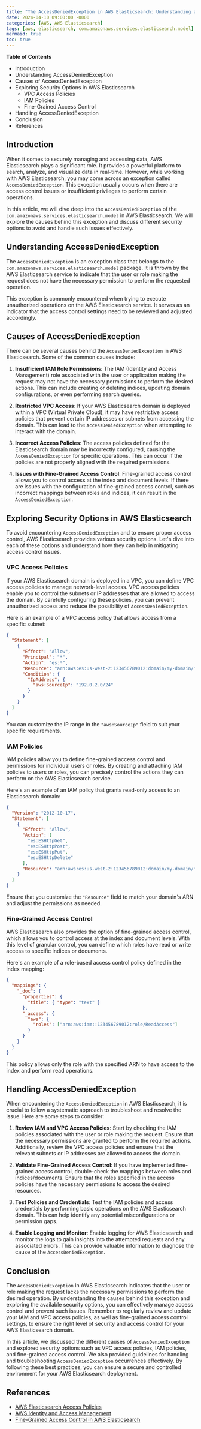 ```yaml
---
title: "The AccessDeniedException in AWS Elasticsearch: Understanding and Handling Access Control Issues"
date: 2024-04-10 09:00:00 -0000
categories: [AWS, AWS Elasticsearch]
tags: [aws, elasticsearch, com.amazonaws.services.elasticsearch.model]
mermaid: true
toc: true
---
```



**Table of Contents**
- Introduction
- Understanding AccessDeniedException
- Causes of AccessDeniedException
- Exploring Security Options in AWS Elasticsearch
  - VPC Access Policies
  - IAM Policies
  - Fine-Grained Access Control
- Handling AccessDeniedException
- Conclusion
- References

## Introduction

When it comes to securely managing and accessing data, AWS Elasticsearch plays a significant role. It provides a powerful platform to search, analyze, and visualize data in real-time. However, while working with AWS Elasticsearch, you may come across an exception called `AccessDeniedException`. This exception usually occurs when there are access control issues or insufficient privileges to perform certain operations.

In this article, we will dive deep into the `AccessDeniedException` of the `com.amazonaws.services.elasticsearch.model` in AWS Elasticsearch. We will explore the causes behind this exception and discuss different security options to avoid and handle such issues effectively.

## Understanding AccessDeniedException

The `AccessDeniedException` is an exception class that belongs to the `com.amazonaws.services.elasticsearch.model` package. It is thrown by the AWS Elasticsearch service to indicate that the user or role making the request does not have the necessary permission to perform the requested operation.

This exception is commonly encountered when trying to execute unauthorized operations on the AWS Elasticsearch service. It serves as an indicator that the access control settings need to be reviewed and adjusted accordingly.

## Causes of AccessDeniedException

There can be several causes behind the `AccessDeniedException` in AWS Elasticsearch. Some of the common causes include:

1. **Insufficient IAM Role Permissions**: The IAM (Identity and Access Management) role associated with the user or application making the request may not have the necessary permissions to perform the desired actions. This can include creating or deleting indices, updating domain configurations, or even performing search queries.

2. **Restricted VPC Access**: If your AWS Elasticsearch domain is deployed within a VPC (Virtual Private Cloud), it may have restrictive access policies that prevent certain IP addresses or subnets from accessing the domain. This can lead to the `AccessDeniedException` when attempting to interact with the domain.

3. **Incorrect Access Policies**: The access policies defined for the Elasticsearch domain may be incorrectly configured, causing the `AccessDeniedException` for specific operations. This can occur if the policies are not properly aligned with the required permissions.

4. **Issues with Fine-Grained Access Control**: Fine-grained access control allows you to control access at the index and document levels. If there are issues with the configuration of fine-grained access control, such as incorrect mappings between roles and indices, it can result in the `AccessDeniedException`.

## Exploring Security Options in AWS Elasticsearch

To avoid encountering `AccessDeniedException` and to ensure proper access control, AWS Elasticsearch provides various security options. Let's dive into each of these options and understand how they can help in mitigating access control issues.

### VPC Access Policies

If your AWS Elasticsearch domain is deployed in a VPC, you can define VPC access policies to manage network-level access. VPC access policies enable you to control the subnets or IP addresses that are allowed to access the domain. By carefully configuring these policies, you can prevent unauthorized access and reduce the possibility of `AccessDeniedException`.

Here is an example of a VPC access policy that allows access from a specific subnet:

```json
{
  "Statement": [
    {
      "Effect": "Allow",
      "Principal": "*",
      "Action": "es:*",
      "Resource": "arn:aws:es:us-west-2:123456789012:domain/my-domain/*",
      "Condition": {
        "IpAddress": {
          "aws:SourceIp": "192.0.2.0/24"
        }
      }
    }
  ]
}
```

You can customize the IP range in the `"aws:SourceIp"` field to suit your specific requirements.

### IAM Policies

IAM policies allow you to define fine-grained access control and permissions for individual users or roles. By creating and attaching IAM policies to users or roles, you can precisely control the actions they can perform on the AWS Elasticsearch service.

Here's an example of an IAM policy that grants read-only access to an Elasticsearch domain:

```json
{
  "Version": "2012-10-17",
  "Statement": [
    {
      "Effect": "Allow",
      "Action": [
        "es:ESHttpGet",
        "es:ESHttpPost",
        "es:ESHttpPut",
        "es:ESHttpDelete"
      ],
      "Resource": "arn:aws:es:us-west-2:123456789012:domain/my-domain/*"
    }
  ]
}
```

Ensure that you customize the `"Resource"` field to match your domain's ARN and adjust the permissions as needed.

### Fine-Grained Access Control

AWS Elasticsearch also provides the option of fine-grained access control, which allows you to control access at the index and document levels. With this level of granular control, you can define which roles have read or write access to specific indices or documents.

Here's an example of a role-based access control policy defined in the index mapping:

```json
{
  "mappings": {
    "_doc": {
      "properties": {
        "title": { "type": "text" }
      },
      "_access": {
        "aws": {
          "roles": ["arn:aws:iam::123456789012:role/ReadAccess"]
        }
      }
    }
  }
}
```

This policy allows only the role with the specified ARN to have access to the index and perform read operations.

## Handling AccessDeniedException

When encountering the `AccessDeniedException` in AWS Elasticsearch, it is crucial to follow a systematic approach to troubleshoot and resolve the issue. Here are some steps to consider:

1. **Review IAM and VPC Access Policies**: Start by checking the IAM policies associated with the user or role making the request. Ensure that the necessary permissions are granted to perform the required actions. Additionally, review the VPC access policies and ensure that the relevant subnets or IP addresses are allowed to access the domain.

2. **Validate Fine-Grained Access Control**: If you have implemented fine-grained access control, double-check the mappings between roles and indices/documents. Ensure that the roles specified in the access policies have the necessary permissions to access the desired resources.

3. **Test Policies and Credentials**: Test the IAM policies and access credentials by performing basic operations on the AWS Elasticsearch domain. This can help identify any potential misconfigurations or permission gaps.

4. **Enable Logging and Monitor**: Enable logging for AWS Elasticsearch and monitor the logs to gain insights into the attempted requests and any associated errors. This can provide valuable information to diagnose the cause of the `AccessDeniedException`.

## Conclusion

The `AccessDeniedException` in AWS Elasticsearch indicates that the user or role making the request lacks the necessary permissions to perform the desired operation. By understanding the causes behind this exception and exploring the available security options, you can effectively manage access control and prevent such issues. Remember to regularly review and update your IAM and VPC access policies, as well as fine-grained access control settings, to ensure the right level of security and access control for your AWS Elasticsearch domain.

In this article, we discussed the different causes of `AccessDeniedException` and explored security options such as VPC access policies, IAM policies, and fine-grained access control. We also provided guidelines for handling and troubleshooting `AccessDeniedException` occurrences effectively. By following these best practices, you can ensure a secure and controlled environment for your AWS Elasticsearch deployment.

## References

- [AWS Elasticsearch Access Policies](https://docs.aws.amazon.com/elasticsearch-service/latest/developerguide/es-createupdatedomains.html#es-createdomain-configure-accesspolicy)
- [AWS Identity and Access Management](https://aws.amazon.com/iam/)
- [Fine-Grained Access Control in AWS Elasticsearch](https://docs.aws.amazon.com/elasticsearch-service/latest/developerguide/fgac.html)